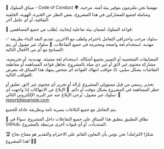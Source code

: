 📜 ميثاق السلوك - Code of Conduct
🌍 مهمتنا
نحن ملتزمون بتوفير بيئة آمنة، مرحبة، وشاملة لجميع المشاركين في هذا المشروع، بغض النظر عن الخبرة، الهوية، الخلفية الثقافية، أو أي عامل آخر.

🤝 قواعد السلوك
لضمان بيئة تفاعلية إيجابية، يُطلب من جميع المساهمين:

✅ سلوك مرحب واحترافي
التعامل باحترام ولطف مع الآخرين.
تقديم النقد البناء بطريقة مهذبة.
استخدام لغة واضحة ومحترمة في جميع التفاعلات.
🚫 سلوك غير مقبول
لن يتم التسامح مع أي من الأفعال التالية:

المضايقات الشخصية أو التمييز بجميع أشكاله.
استخدام لغة مسيئة، تهديدية، أو تحريضية.
مشاركة محتوى غير لائق أو غير ذي صلة بالمشروع.
تجاهل قواعد المساهمة أو مقاطعة النقاشات بشكل سلبي.
⚖️ عواقب انتهاك القواعد
أي شخص ينتهك هذا الميثاق قد يتعرض للعواقب التالية:

تحذير رسمي من قبل مسؤولي المشروع.
إزالة أو تحرير أي محتوى غير لائق.
تعليق أو حظر المساهمة في المشروع بشكل مؤقت أو دائم.
📩 الإبلاغ عن الانتهاكات
إذا واجهت أي سلوك غير مقبول، يُرجى الإبلاغ عنه عبر البريد الإلكتروني التالي:
📧 report@example.com

يتم التعامل مع جميع البلاغات بسرية تامة وبطريقة عادلة للجميع.

📜 نطاق التطبيق
ينطبق هذا الميثاق على جميع التفاعلات داخل المشروع، سواءً في GitHub، المنتديات، أو أي قنوات أخرى مرتبطة بالمشروع.

🏆 شكرًا لالتزامك!
نحن نؤمن بأن التعاون القائم على الاحترام والتقدير هو مفتاح نجاح هذا المشروع! 🚀💙

